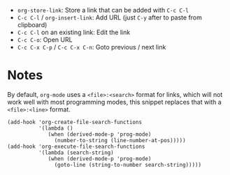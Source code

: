 - `org-store-link`: Store a link that can be added with `C-c C-l`
- `C-c C-l` / `org-insert-link`: Add URL (just `C-y` after to paste from clipboard)
- `C-c C-l` on an existing link: Edit the link
- `C-c C-o`: Open URL
- `C-c C-x C-p` / `C-c C-x C-n`: Goto previous / next link

# Notes

By default, `org-mode` uses a `<file>:<search>` format for links, which will not work well with most programming modes, this snippet replaces that with a `<file>:<line>` format.

```
(add-hook 'org-create-file-search-functions
          '(lambda ()
             (when (derived-mode-p 'prog-mode)
               (number-to-string (line-number-at-pos)))))
(add-hook 'org-execute-file-search-functions
          '(lambda (search-string)
             (when (derived-mode-p 'prog-mode)
               (goto-line (string-to-number search-string)))))
```

